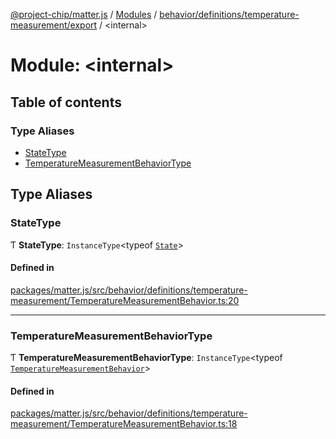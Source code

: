 [@project-chip/matter.js](../README.md) / [Modules](../modules.md) / [behavior/definitions/temperature-measurement/export](behavior_definitions_temperature_measurement_export.md) / \<internal\>

# Module: \<internal\>

## Table of contents

### Type Aliases

- [StateType](behavior_definitions_temperature_measurement_export._internal_.md#statetype)
- [TemperatureMeasurementBehaviorType](behavior_definitions_temperature_measurement_export._internal_.md#temperaturemeasurementbehaviortype)

## Type Aliases

### StateType

Ƭ **StateType**: `InstanceType`\<typeof [`State`](../classes/behavior_definitions_temperature_measurement_export.TemperatureMeasurementServer.md#state-1)\>

#### Defined in

[packages/matter.js/src/behavior/definitions/temperature-measurement/TemperatureMeasurementBehavior.ts:20](https://github.com/project-chip/matter.js/blob/0c058ae17fdba4c0b89b8b13c309011d51782299/packages/matter.js/src/behavior/definitions/temperature-measurement/TemperatureMeasurementBehavior.ts#L20)

___

### TemperatureMeasurementBehaviorType

Ƭ **TemperatureMeasurementBehaviorType**: `InstanceType`\<typeof [`TemperatureMeasurementBehavior`](behavior_definitions_temperature_measurement_export.md#temperaturemeasurementbehavior)\>

#### Defined in

[packages/matter.js/src/behavior/definitions/temperature-measurement/TemperatureMeasurementBehavior.ts:18](https://github.com/project-chip/matter.js/blob/0c058ae17fdba4c0b89b8b13c309011d51782299/packages/matter.js/src/behavior/definitions/temperature-measurement/TemperatureMeasurementBehavior.ts#L18)
